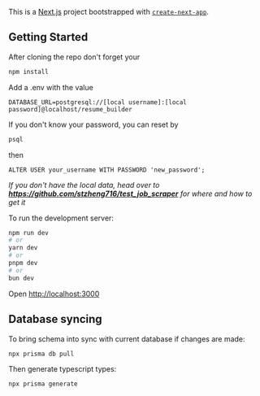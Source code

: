 This is a [Next.js](https://nextjs.org/) project bootstrapped with [`create-next-app`](https://github.com/vercel/next.js/tree/canary/packages/create-next-app).

## Getting Started

After cloning the repo don't forget your
```bash
npm install
```

Add a .env with the value
```
DATABASE_URL=postgresql://[local username]:[local password]@localhost/resume_builder
```
If you don't know your password, you can reset by
```bash
psql
```
then
```postgres
ALTER USER your_username WITH PASSWORD 'new_password';
```

_If you don't have the local data, head over to **https://github.com/stzheng716/test_job_scraper** for where and how to get it_

To run the development server:

```bash
npm run dev
# or
yarn dev
# or
pnpm dev
# or
bun dev
```

Open [http://localhost:3000](http://localhost:3000)

## Database syncing

To bring schema into sync with current database if changes are made: 

```bash
npx prisma db pull
```

Then generate typescript types:

```bash
npx prisma generate
```